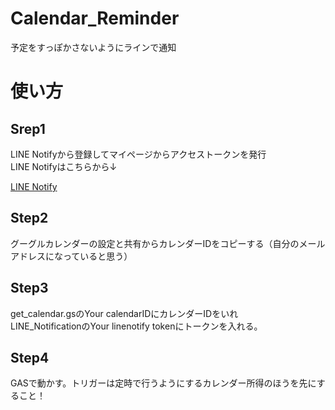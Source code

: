 # Calendar_Reminder
予定をすっぽかさないようにラインで通知
<h1>
  使い方
</h1>
<h2>
  Srep1 
</h2>
<p>
  LINE Notifyから登録してマイページからアクセストークンを発行<br>LINE Notifyはこちらから↓
</p>
  <a href="https://notify-bot.line.me/ja/">
    <p>LINE Notify</p>
  </a>
<h2>
  Step2 
</h2>
<p>
  グーグルカレンダーの設定と共有からカレンダーIDをコピーする（自分のメールアドレスになっていると思う）
</p>
<h2>
  Step3
</h2>
<p>
  get_calendar.gsのYour calendarIDにカレンダーIDをいれ<br>LINE_NotificationのYour linenotify tokenにトークンを入れる。
</p>
<h2>
  Step4
</h2>
<p>
  GASで動かす。トリガーは定時で行うようにするカレンダー所得のほうを先にすること！
</p>